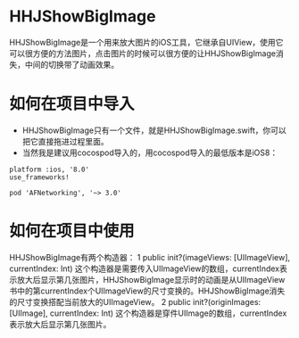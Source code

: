# HHJShowBigImage
HHJShowBigImage是一个用来放大图片的iOS工具，它继承自UIView，使用它可以很方便的方法图片，点击图片的时候可以很方便的让HHJShowBigImage消失，中间的切换带了动画效果。
# 如何在项目中导入
* HHJShowBigImage只有一个文件，就是HHJShowBigImage.swift，你可以把它直接拖进过程里面。
* 当然我是建议用cocospod导入的，用cocospod导入的最低版本是iOS8：
```
platform :ios, '8.0'
use_frameworks!

pod 'AFNetworking', '~> 3.0'
```
# 如何在项目中使用
HHJShowBigImage有两个构造器：
1 public init?(imageViews: [UIImageView], currentIndex: Int)
    这个构造器是需要传入UIImageView的数组，currentIndex表示放大后显示第几张图片，HHJShowBigImage显示时的动画是从UIImageView书中的第currentIndex个UIImageView的尺寸变换的。HHJShowBigImage消失的尺寸变换搭配当前放大的UIImageView。
2 public init?(originImages: [UIImage], currentIndex: Int)
    这个构造器是穿件UIImage的数组，currentIndex表示放大后显示第几张图片。